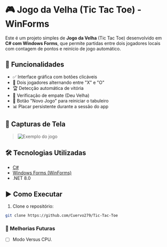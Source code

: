 # 🎮 Jogo da Velha (Tic Tac Toe) - WinForms

Este é um projeto simples de **Jogo da Velha** (Tic Tac Toe) desenvolvido em **C# com Windows Forms**, que permite partidas entre dois jogadores locais com contagem de pontos e reinício de jogo automático.

## 🧩 Funcionalidades

- ✅ Interface gráfica com botões clicáveis
- 👥 Dois jogadores alternando entre "X" e "O"
- 🏆 Detecção automática de vitória
- 😬 Verificação de empate (Deu Velha)
- 🔄 Botão "Novo Jogo" para reiniciar o tabuleiro
- 📊 Placar persistente durante a sessão do app

## 📸 Capturas de Tela
 
> ![Exemplo do jogo](https://i.imgur.com/fd4EPhy.png)

## 🛠️ Tecnologias Utilizadas

- [C#](https://learn.microsoft.com/pt-br/dotnet/csharp/)
- [Windows Forms (WinForms)](https://learn.microsoft.com/pt-br/dotnet/desktop/winforms/)
- .NET 8.0

## ▶️ Como Executar

1. Clone o repositório:

```bash
git clone https://github.com/Cuervo279/Tic-Tac-Toe
```
### 🚧 Melhorias Futuras
- [ ] Modo Versus CPU.

